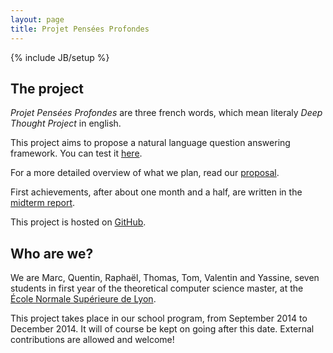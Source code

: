 ```yaml
---
layout: page
title: Projet Pensées Profondes
---
```

{% include JB/setup %}

## The project

*Projet Pensées Profondes* are three french words, which mean literaly *Deep
Thought Project* in english.

This project aims to propose a natural language question answering framework. You can test
it [here](http://ppp.pony.ovh/).

For a more detailed overview of what we plan, read our [proposal](proposal.pdf).

First achievements, after about one month and a half, are written in the [midterm report](midtermReport.pdf).

This project is hosted on [GitHub](https://github.com/ProjetPP).

## Who are we?

We are Marc, Quentin, Raphaël, Thomas, Tom, Valentin and Yassine, 
seven students in first year of the theoretical computer science master, 
at the [École Normale Supérieure de Lyon](http://www.ens-lyon.fr/DI/).

This project takes place in our school program, from September 2014 to December 2014.
It will of course be kept on going after this date.
External contributions are allowed and welcome!
